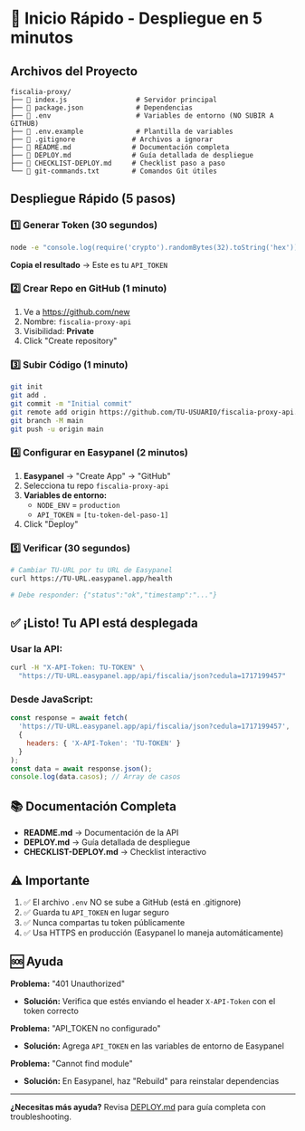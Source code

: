 # 🚀 Inicio Rápido - Despliegue en 5 minutos

## Archivos del Proyecto

```
fiscalia-proxy/
├── 📄 index.js                 # Servidor principal
├── 📄 package.json             # Dependencias
├── 📄 .env                     # Variables de entorno (NO SUBIR A GITHUB)
├── 📄 .env.example             # Plantilla de variables
├── 📄 .gitignore              # Archivos a ignorar
├── 📄 README.md               # Documentación completa
├── 📄 DEPLOY.md               # Guía detallada de despliegue
├── 📄 CHECKLIST-DEPLOY.md     # Checklist paso a paso
└── 📄 git-commands.txt        # Comandos Git útiles
```

## Despliegue Rápido (5 pasos)

### 1️⃣ Generar Token (30 segundos)

```bash
node -e "console.log(require('crypto').randomBytes(32).toString('hex'))"
```

**Copia el resultado** → Este es tu `API_TOKEN`

### 2️⃣ Crear Repo en GitHub (1 minuto)

1. Ve a https://github.com/new
2. Nombre: `fiscalia-proxy-api`
3. Visibilidad: **Private**
4. Click "Create repository"

### 3️⃣ Subir Código (1 minuto)

```bash
git init
git add .
git commit -m "Initial commit"
git remote add origin https://github.com/TU-USUARIO/fiscalia-proxy-api.git
git branch -M main
git push -u origin main
```

### 4️⃣ Configurar en Easypanel (2 minutos)

1. **Easypanel** → "Create App" → "GitHub"
2. Selecciona tu repo `fiscalia-proxy-api`
3. **Variables de entorno:**
   - `NODE_ENV` = `production`
   - `API_TOKEN` = `[tu-token-del-paso-1]`
4. Click "Deploy"

### 5️⃣ Verificar (30 segundos)

```bash
# Cambiar TU-URL por tu URL de Easypanel
curl https://TU-URL.easypanel.app/health

# Debe responder: {"status":"ok","timestamp":"..."}
```

## ✅ ¡Listo! Tu API está desplegada

### Usar la API:

```bash
curl -H "X-API-Token: TU-TOKEN" \
  "https://TU-URL.easypanel.app/api/fiscalia/json?cedula=1717199457"
```

### Desde JavaScript:

```javascript
const response = await fetch(
  'https://TU-URL.easypanel.app/api/fiscalia/json?cedula=1717199457',
  {
    headers: { 'X-API-Token': 'TU-TOKEN' }
  }
);
const data = await response.json();
console.log(data.casos); // Array de casos
```

## 📚 Documentación Completa

- **README.md** → Documentación de la API
- **DEPLOY.md** → Guía detallada de despliegue
- **CHECKLIST-DEPLOY.md** → Checklist interactivo

## ⚠️ Importante

1. ✅ El archivo `.env` NO se sube a GitHub (está en .gitignore)
2. ✅ Guarda tu `API_TOKEN` en lugar seguro
3. ✅ Nunca compartas tu token públicamente
4. ✅ Usa HTTPS en producción (Easypanel lo maneja automáticamente)

## 🆘 Ayuda

**Problema:** "401 Unauthorized"
- **Solución:** Verifica que estés enviando el header `X-API-Token` con el token correcto

**Problema:** "API_TOKEN no configurado"
- **Solución:** Agrega `API_TOKEN` en las variables de entorno de Easypanel

**Problema:** "Cannot find module"
- **Solución:** En Easypanel, haz "Rebuild" para reinstalar dependencias

---

**¿Necesitas más ayuda?** Revisa [DEPLOY.md](DEPLOY.md) para guía completa con troubleshooting.

